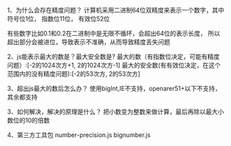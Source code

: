 1、为什么会存在精度问题？
计算机采用二进制64位双精度来表示一个数字，其中
符号位1位，
指数位11位，
有效位52位

有些数字比如0.1和0.2在二进制中是无限不循环，会超出64位的表示长度，
所以超出部分会被进位，导致表示不准确，从而导致精度丢失问题

2、js能表示最大的数是？最大安全数是?
最大的数（有指数位决定，可能有精度问题）:[-2的1024次方+1, 2的1024次方-1]
最大的安全数(有有效位决定，在这个范围内的没有精度问题):[-2的53次方, 2的53次方]


3、超出js最大的数后怎么办？
使用bigInt,IE不支持，openarer51+以下不支持，其余都支持

3、如何解决，解决的原理是什么？
把小数变为整数来做计算，最后再除以最大小数位的10的倍数


4、第三方工具包
number-precision.js
bignumber.js